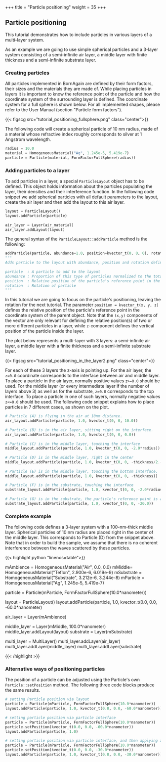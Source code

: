 +++
title = "Particle positioning"
weight = 35
+++

## Particle positioning

This tutorial demonstrates how to include particles in various layers of a multi-layer system.

As an example we are going to use simple spherical particles and a 3-layer system consisting 
of a semi-infinite air layer, a middle layer with finite thickness and a semi-infinite substrate layer.

### Creating particles

All particles implemented in BornAgain are defined by their form factors,
their sizes and the materials they are made of.
While placing particles in layers it is important to know
the reference point of the particle and how the coordinate system
of  the surrounding layer is defined. The coordinate system 
for a full sphere is shown below. For all implemented shapes,
please refer to the User Manual (section "Particle form factors").

{{< figscg src="tutorial_positioning_fullsphere.png" class="center">}}

The following code will create a spherical particle of 10 nm radius, made of a material whose refractive index roughly corresponds to silver at 1 Angstrom wavelength.

```python
radius = 10.0
material = HomogeneousMaterial("Ag", 1.245e-5, 5.419e-7)
particle = Particle(material, FormFactorFullSphere(radius))
```

### Adding particles to a layer

To add particles in a layer, a special `ParticleLayout` object has to be defined.
This object holds information about the particles populating the layer,
their densities and their interference function. In the following code snippet we add
spherical particles with all default parameters to the layout,
create the air layer and then add the layout to this air layer.

```python
layout = ParticleLayout()
layout.addParticle(particle)
 
air_layer = Layer(air_material)
air_layer.addLayout(layout)
```

The general syntax of the `ParticleLayout::addParticle` method is the following:

```python
addParticle(particle, abundance=1.0, position=kvector_t(0, 0, 0), rotation = None)
"""
Adds particle to the layout with abundance, position and rotation defined.
 
particle  : A particle to add to the layout
abundance : Proportion of this type of particles normalized to the total number of particles contained in this layout
position  : Relative position of the particle's reference point in the coordinate system of parent layer
rotation  : Rotation of particle
"""
```

In this tutorial we are going to focus on the particle's positioning,
leaving the rotation for the next tutorial.
The parameter `position = kvector_t(x, y, z)` defines the relative position of the particle's
reference point in the coordinate system of the parent object.
Note that the `(x,y)` components of the vector are only relevant for defining the relative position(s)
of two or more different particles in a layer, while `z`-component defines the vertical position of the particle inside the layer.

The plot below represents a multi-layer with 3 layers: a semi-infinite air layer, a middle layer with a finite thickness and a semi-infinite substrate layer.

{{< figscg src="tutorial_positioning_in_the_layer2.png" class="center">}}

For each of these 3 layers the z-axis is pointing up. For the air layer,
the `z=0.0` coordinate corresponds to the interface between air and middle layer.
To place a particle in the air layer, normally positive values `z>=0.0` should be used.
For the middle layer (or every intermediate layer if the number of layers above 3)
as well as for the substrate, `z=0.0` corresponds to the top interface.
To place a particle in one of such layers, normally negative values `z<=0.0` should be used.
The following code snippet explains how to place particles in 7 different cases, as shown on the plot.

```python
# Particle (A) is flying in the air at 10nm distance.
air_layout.addParticle(particle, 1.0, kvector_t(0, 0, 10.0))
 
# Particle (B) is in the air layer, sitting right on the interface.
air_layout.addParticle(particle, 1.0, kvector_t(0, 0, 0.0))
 
# Particle (C) is in the middle layer, touching the interface
middle_layout.addParticle(particle, 1.0, kvector_t(0, 0, -2.0*radius))
 
# Particle (D) is in the middle layer, right in the center
middle_layout.addParticle(particle, 1.0, kvector_t(0, 0, -thickness/2.-radius))
 
# Particle (E) is in the middle layer, touching the bottom interface.
middle_layout.addParticle(particle, 1.0, kvector_t(0, 0, -thickness))
 
# Particle (F) is in the substrate, touching the interface
substrate_layout.addParticle(particle, 1.0, kvector_t(0, 0, -2.0*radius))
 
# Particle (G) is in the substrate, the particle's reference point is at a depth of 20nm
substrate_layout.addParticle(particle, 1.0, kvector_t(0, 0, -20.0))
```

### Complete example

The following code defines a 3-layer system with a 100-nm-thick middle layer.
Spherical particles of 10 nm radius are placed right in the center of the middle layer.
This corresponds to Particle (D) from the snippet above.
Note that in order to build the sample, we assume
that there is no coherent interference between the waves scattered by these particles.

{{< highlight python "linenos=table">}}

mAmbience = HomogeneousMaterial("Air", 0.0, 0.0)
mMiddle= HomogeneousMaterial("Teflon", 2.900e-6, 6.019e-9)
mSubstrate = HomogeneousMaterial("Substrate", 3.212e-6, 3.244e-8)
mParticle = HomogeneousMaterial("Ag", 1.245e-5, 5.419e-7)
 
particle = Particle(mParticle, FormFactorFullSphere(10.0*nanometer))
 
layout = ParticleLayout()
layout.addParticle(particle, 1.0, kvector_t(0.0, 0.0, -60.0*nanometer)
 
air_layer = Layer(mAmbience)
 
middle_layer = Layer(mMiddle, 100.0*nanometer)
middle_layer.addLayout(layout)
substrate = Layer(mSubstrate)
 
multi_layer = MultiLayer()
multi_layer.addLayer(air_layer)
multi_layer.addLayer(middle_layer)
multi_layer.addLayer(substrate)

{{< /highlight >}}

### Alternative ways of positioning particles

The position of a particle can be adjusted using the Particle's own `Particle::setPosition` method.
The following three code blocks produce the same results.

```python
# setting Particle position via layout
particle = Particle(mParticle, FormFactorFullSphere(10.0*nanometer))
layout.addParticle(particle, 1.0, kvector_t(0.0, 0.0, -60.0*nanometer))
 
# setting particle position via particle interface
particle = Particle(mParticle, FormFactorFullSphere(10.0*nanometer))
particle.setPosition(kvector_t(0.0, 0.0, -60.0*nanometer))
layout.addParticle(particle, 1.0)
 
# setting particle position via particle interface, and then applying additional translation via layout
particle = Particle(mParticle, FormFactorFullSphere(10.0*nanometer))
particle.setPosition(kvector_t(0.0, 0.0, -30.0*nanometer))
layout.addParticle(particle, 1.0, kvector_t(0.0, 0.0, -30.0*nanometer))
```
